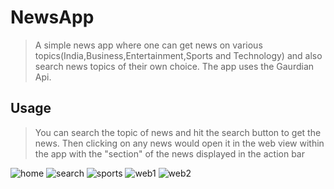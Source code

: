# NewsApp
>A simple news app where one can get news on various topics(India,Business,Entertainment,Sports and Technology) and also search news topics of their own choice. The app uses the Gaurdian Api.

## Usage
>You can search the topic of news and hit the search button to get the news. Then clicking on any news would open it in the web view within the app with the "section" of the news displayed in the action bar

![home](./NewsApp/Home.png) ![search](./NewsApp/search_home.png) ![sports](./NewsApp/Sports.png) ![web1](./NewsApp/news_web.png) ![web2](./NewsApp/news_webview.png)
